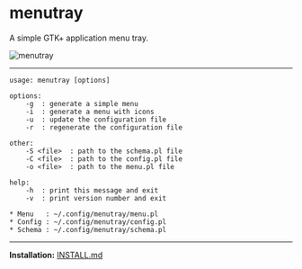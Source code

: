 menutray
========

A simple GTK+ application menu tray.

![menutray](https://2.bp.blogspot.com/-Tst48LetC_8/VmucnuuC_lI/AAAAAAAAfag/bCm3TEon5nI/s1600/2015-12-12-060231_1920x1080_scrot.png)

----

```
usage: menutray [options]

options:
    -g  : generate a simple menu
    -i  : generate a menu with icons
    -u  : update the configuration file
    -r  : regenerate the configuration file

other:
    -S <file>  : path to the schema.pl file
    -C <file>  : path to the config.pl file
    -o <file>  : path to the menu.pl file

help:
    -h  : print this message and exit
    -v  : print version number and exit

* Menu   : ~/.config/menutray/menu.pl
* Config : ~/.config/menutray/config.pl
* Schema : ~/.config/menutray/schema.pl
```

----

**Installation:** [INSTALL.md](./INSTALL.md)
